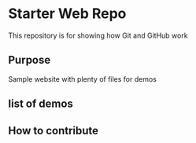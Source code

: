 # Starter Web Repo

This repository is for showing how Git and GitHub work

## Purpose

Sample website with plenty of files for demos

## list of demos

## How to contribute
